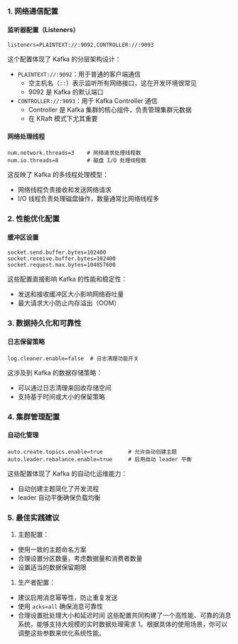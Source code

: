 ### 1. 网络通信配置

#### 监听器配置（Listeners）
```properties
listeners=PLAINTEXT://:9092,CONTROLLER://:9093
```
这个配置体现了 Kafka 的分层架构设计：
- `PLAINTEXT://:9092`：用于普通的客户端通信
  - 空主机名（`::`）表示监听所有网络接口，这在开发环境很常见
  - 9092 是 Kafka 的默认端口
- `CONTROLLER://:9093`：用于 Kafka Controller 通信
  - Controller 是 Kafka 集群的核心组件，负责管理集群元数据
  - 在 KRaft 模式下尤其重要
#### 网络处理线程
```properties
num.network.threads=3    # 网络请求处理线程数
num.io.threads=8         # 磁盘 I/O 处理线程数
```
这反映了 Kafka 的多线程处理模型：
- 网络线程负责接收和发送网络请求
- I/O 线程负责处理磁盘操作，数量通常比网络线程多
### 2. 性能优化配置
#### 缓冲区设置
```properties
socket.send.buffer.bytes=102400
socket.receive.buffer.bytes=102400
socket.request.max.bytes=104857600
```
这些配置直接影响 Kafka 的性能和稳定性：
- 发送和接收缓冲区大小影响网络吞吐量
- 最大请求大小防止内存溢出（OOM）

### 3. 数据持久化和可靠性
#### 日志保留策略
```properties
log.cleaner.enable=false  # 日志清理功能开关
```
这涉及到 Kafka 的数据存储策略：
- 可以通过日志清理来回收存储空间
- 支持基于时间或大小的保留策略
### 4. 集群管理配置
#### 自动化管理
```properties
auto.create.topics.enable=true        # 允许自动创建主题
auto.leader.rebalance.enable=true     # 启用自动 leader 平衡
```
这些配置体现了 Kafka 的自动化运维能力：
- 自动创建主题简化了开发流程
- leader 自动平衡确保负载均衡
### 5. 最佳实践建议
1. 主题配置：
- 使用一致的主题命名方案
- 合理设置分区数量，考虑数据量和消费者数量
- 设置适当的数据保留期限
1. 生产者配置：
- 建议启用消息幂等性，防止重复发送
- 使用 `acks=all` 确保消息可靠性
- 合理设置批处理大小和延迟时间
这些配置共同构建了一个高性能、可靠的消息系统，能够支持大规模的实时数据处理需求 <mcreference link="https://kafka.apache.org/documentation/" index="1">1</mcreference>。根据具体的使用场景，你可以调整这些参数来优化系统性能。
        